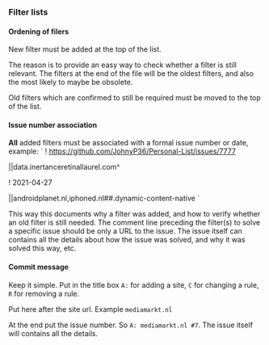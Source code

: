 ### Filter lists

#### Ordening of filers 

New filter must be added at the top of the list. 

The reason is to provide an easy way to check whether a filter is still relevant. The filters at the end of the file will be the oldest filters, and also the most likely to maybe be obsolete. 

Old filters which are confirmed to still be required must be moved to the top of the list. 

#### Issue number association 

**All** added filters must be associated with a formal issue number or date, example:
`
! https://github.com/JohnyP36/Personal-List/issues/7777 

||data.inertanceretinallaurel.com^

! 2021-04-27

||androidplanet.nl,iphoned.nl##.dynamic-content-native
`

This way this documents why a filter was added, and how to verify whether an old filter is still needed. The comment line preceding the filter(s) to solve a specific issue should be only a URL to the issue. The issue itself can contains all the details about how the issue was solved, and why it was solved this way, etc.

#### Commit message

Keep it simple. Put in the title box `A:` for adding a site, `C` for changing a rule, `R` for removing a rule. 

Put here after the site url. Example `mediamarkt.nl` 

At the end put the issue number. So `A: mediamarkt.nl #7`. The issue itself will contains all the details.
